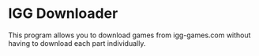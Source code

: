 # IGG Downloader
This program allows you to download games from igg-games.com without having
to download each part individually.
